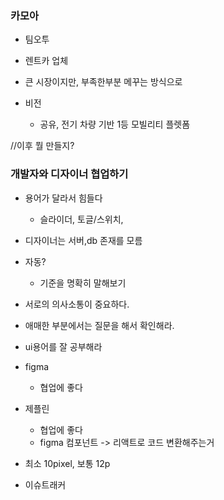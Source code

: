 ### 카모아
- 팀오투
- 렌트카 업체
- 큰 시장이지만, 부족한부분 메꾸는 방식으로

- 비전
  - 공유, 전기 차량 기반 1등 모빌리티 플렛폼

//이후 뭘 만들지? 

### 개발자와 디자이너 협업하기
- 용어가 달라서 힘들다
  - 슬라이더, 토글/스위치, 
- 디자이너는 서버,db 존재를 모름
- 자동?
  - 기준을 명확히 말해보기

- 서로의 의사소통이 중요하다.
- 애매한 부분에서는 질문을 해서 확인해라.
- ui용어를 잘 공부해라

- figma
  - 협업에 좋다
- 제플린
  - 협업에 좋다
  - figma 컴포넌트 -> 리액트로 코드 변환해주는거

- 최소 10pixel, 보통 12p
- 이슈트래커